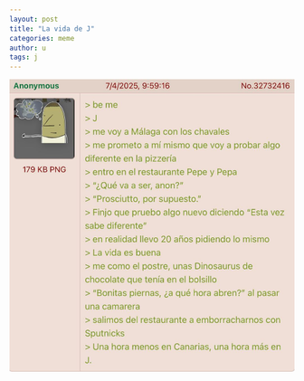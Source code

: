 ```yaml
---
layout: post
title: "La vida de J"
categories: meme
author: u
tags: j
---
```


![j greentext](/assets/j-greentext.jpg)

